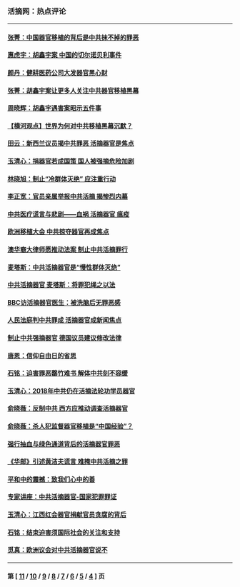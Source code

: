 ### 活摘网：热点评论
---
#### [张菁：中国器官移植的背后是中共抹不掉的罪恶](../../pages/nf5879/n13974977.md?07280430) 
#### [惠虎宇：胡鑫宇案 中国的切尔诺贝利事件](../../pages/nf5879/n13942916.md?07280430) 
#### [颜丹：健耕医药公司大发器官黑心财](../../pages/nf5879/n13940134.md?07280430) 
#### [张菁：胡鑫宇案让更多人关注中共器官移植黑幕](../../pages/nf5879/n13929073.md?07280430) 
#### [周晓辉：胡鑫宇遇害案昭示五件事](../../pages/nf5879/n13921870.md?07280430) 
#### [【横河观点】世界为何对中共移植黑幕沉默？](../../pages/nf5879/n13244249.md?07280430) 
#### [田云：新西兰议员揭中共罪恶 活摘器官是焦点](../../pages/nf5879/n13070629.md?07280430) 
#### [玉清心：捐器官若成国策 国人被强摘危险加剧](../../pages/nf5879/n12802713.md?07280430) 
#### [林晓旭：制止“冷群体灭绝” 应注重行动](../../pages/nf5879/n12779736.md?07280430) 
#### [李正宽：官员亲属举报中共活摘 揭惨烈内幕](../../pages/nf5879/n12684490.md?07280430) 
#### [中共医疗谎言与悲剧——血祸 活摘器官 瘟疫](../../pages/nf5879/n12372103.md?07280430) 
#### [欧洲移植大会 中共掠夺器官再成焦点](../../pages/nf5879/n11538883.md?07280430) 
#### [澳华裔大律师愿推动法案 制止中共活摘罪行](../../pages/nf5879/n11377039.md?07280430) 
#### [麦塔斯：中共活摘器官是“慢性群体灭绝”](../../pages/nf5879/n11350529.md?07280430) 
#### [中共活摘器官 麦塔斯：将罪犯绳之以法](../../pages/nf5879/n11347973.md?07280430) 
#### [BBC访活摘器官医生：被洗脑后无罪恶感](../../pages/nf5879/n11335935.md?07280430) 
#### [人民法庭判中共罪成 活摘器官成新闻焦点](../../pages/nf5879/n11331578.md?07280430) 
#### [制止中共强摘器官 德国议员建议修改法律](../../pages/nf5879/n11249451.md?07280430) 
#### [唐恩：信仰自由日的省思](../../pages/nf5879/n11003525.md?07280430) 
#### [石铭：迫害罪恶罄竹难书  解体中共刻不容缓](../../pages/nf5879/n10942855.md?07280430) 
#### [玉清心：2018年中共仍在活摘法轮功学员器官](../../pages/nf5879/n10914646.md?07280430) 
#### [俞晓薇：反制中共 西方应推动调查活摘器官](../../pages/nf5879/n10794671.md?07280430) 
#### [俞晓薇：杀人犯监督器官移植是“中国经验”？](../../pages/nf5879/n10466427.md?07280430) 
#### [强行抽血与绿色通道背后的活摘器官罪恶](../../pages/nf5879/n10004708.md?07280430) 
#### [《华邮》引述黄洁夫谎言 难掩中共活摘之罪](../../pages/nf5879/n9642309.md?07280430) 
#### [平和中的震撼：致我们心中的善](../../pages/nf5879/n9021123.md?07280430) 
#### [专家讲座：中共活摘器官-国家犯罪罪证](../../pages/nf5879/n8828153.md?07280430) 
#### [玉清心：江西红会器官捐献官员贪腐的背后](../../pages/nf5879/n8522122.md?07280430) 
#### [石铭：结束迫害须国际社会的关注和支持](../../pages/nf5879/n8443497.md?07280430) 
#### [觅真：欧洲议会对中共活摘器官说不](../../pages/nf5879/n8337486.md?07280430) 

---
#### 第 [ [11](./11.md?07280430) / [10](./10.md?07280430) / [9](./9.md?07280430) / [8](./8.md?07280430) / [7](./7.md?07280430) / [6](./6.md?07280430) / [5](./5.md?07280430) / [4](./4.md?07280430) ] 页
